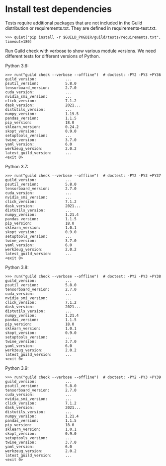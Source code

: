 # Install test dependencies

Tests require additional packages that are not included in the Guild
distribution or requirements.txt. They are defined in
requirements-test.txt.

    >>> quiet("pip install -r $GUILD_PKGDIR/guild/tests/requirements.txt", timeout=180)

Run Guild check with verbose to show various module versions. We need
different tests for different versions of Python.

Python 3.6:

    >>> run("guild check --verbose --offline")  # doctest: -PY2 -PY3 +PY36
    guild_version:             ...
    psutil_version:            5.8.0
    tensorboard_version:       2.7.0
    cuda_version:              ...
    nvidia_smi_version:        ...
    click_version:             7.1.2
    dask_version:              2021...
    distutils_version:         ...
    numpy_version:             1.19.5
    pandas_version:            1.1.5
    pip_version:               18.0
    sklearn_version:           0.24.2
    skopt_version:             0.9.0
    setuptools_version:        ...
    twine_version:             3.7.0
    yaml_version:              6.0
    werkzeug_version:          2.0.2
    latest_guild_version:      ...
    <exit 0>

Python 3.7:

    >>> run("guild check --verbose --offline")  # doctest: -PY2 -PY3 +PY37
    guild_version:             ...
    psutil_version:            5.8.0
    tensorboard_version:       2.7.0
    cuda_version:              ...
    nvidia_smi_version:        ...
    click_version:             7.1.2
    dask_version:              2021...
    distutils_version:         ...
    numpy_version:             1.21.4
    pandas_version:            1.1.5
    pip_version:               18.0
    sklearn_version:           1.0.1
    skopt_version:             0.9.0
    setuptools_version:        ...
    twine_version:             3.7.0
    yaml_version:              6.0
    werkzeug_version:          2.0.2
    latest_guild_version:      ...
    <exit 0>

Python 3.8:

    >>> run("guild check --verbose --offline")  # doctest: -PY2 -PY3 +PY38
    guild_version:             ...
    psutil_version:            5.8.0
    tensorboard_version:       2.7.0
    cuda_version:              ...
    nvidia_smi_version:        ...
    click_version:             7.1.2
    dask_version:              2021...
    distutils_version:         ...
    numpy_version:             1.21.4
    pandas_version:            1.1.5
    pip_version:               18.0
    sklearn_version:           1.0.1
    skopt_version:             0.9.0
    setuptools_version:        ...
    twine_version:             3.7.0
    yaml_version:              6.0
    werkzeug_version:          2.0.2
    latest_guild_version:      ...
    <exit 0>

Python 3.9:

    >>> run("guild check --verbose --offline")  # doctest: -PY2 -PY3 +PY39
    guild_version:             ...
    psutil_version:            5.8.0
    tensorboard_version:       2.7.0
    cuda_version:              ...
    nvidia_smi_version:        ...
    click_version:             7.1.2
    dask_version:              2021...
    distutils_version:         ...
    numpy_version:             1.21.4
    pandas_version:            1.1.5
    pip_version:               18.0
    sklearn_version:           1.0.1
    skopt_version:             0.9.0
    setuptools_version:        ...
    twine_version:             3.7.0
    yaml_version:              6.0
    werkzeug_version:          2.0.2
    latest_guild_version:      ...
    <exit 0>
